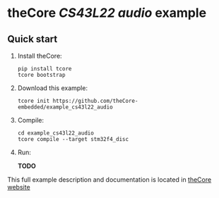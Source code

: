 # theCore _CS43L22 audio_ example

## Quick start

1. Install theCore:

   ```
   pip install tcore
   tcore bootstrap
   ```

1. Download this example:

   ```
   tcore init https://github.com/theCore-embedded/example_cs43l22_audio
   ```

1. Compile:
   
   ```
   cd example_cs43l22_audio
   tcore compile --target stm32f4_disc
   ```

1. Run:

   **TODO**
  
This full example description and documentation is located in [theCore website](https://forgge.github.io/theCore/examples.html#stm32f4-discovery-audio-example-with-cs43l22-audio-dac)


